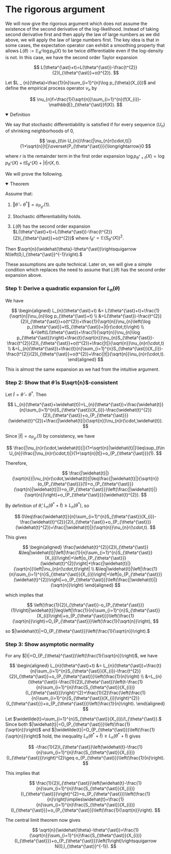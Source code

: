 # The rigorous argument

We will now give the rigorous argument which does not assume the existence of the second derivative of the log-likelihood. Instead of taking second derivative first and then apply the law of large numbers as we did above, we will apply the law of large numbers first. The key idea is that in some cases, the expectation operator can exhibit a smoothing property that allows $L(\theta):=\mathbb{E} _ {\theta^{\ast}}\log p _ {\theta}(X)$ to be twice differentiable even if the log-density is not. In this case, we have the second order Taylor expansion

$$
L(\theta^{\ast}+t)=L(\theta^{\ast})-\frac{t^{2}}{2}I_{\theta^{\ast}}+o(t^{2}).
$$

Let $L _ {n}(\theta)=\frac{1}{n}\sum_{i=1}^{n}\log p_{\theta}(X_{i})$ and define the empirical process operator $\nu_{n}$ by

$$
\nu_{n}f=\frac{1}{\sqrt{n}}\sum_{i=1}^{n}(f(X_{i})-\mathbb{E}_{\theta^{\ast}}f(X)).
$$

<details open>
<summary>Definition</summary>

We say that stochastic differentiability is satisfied if for every sequence $(U_{n})$ of shrinking neighborhoods of 0, 

$$
\sup_{t\in U_{n}}\frac{|\nu_{n}r(\cdot,t)|}{1+\sqrt{n}|t|}\overset{P_{\theta^{\ast}}}{\longrightarrow}0
$$

where $r$ is the remainder term in the first order expansion $\log p_{\theta^{\ast}+t}(X)=\log p_{\theta^{\ast}}(X)+tS_{\theta^{\ast}}(X)+|t|r(X,t).$ 
</details>

We will prove the following.

<details open>
<summary>Theorem</summary>

Assume that:

1. $\Vert\widehat{\theta}-\theta^{\ast}\Vert=o_{P_{\theta^{\ast}}}(1).$ 

2. Stochastic differentiability holds.

3. $L(\theta)$ has the second order expansion $L(\theta^{\ast}+t)=L(\theta^{\ast})-\frac{t^{2}}{2}I_{\theta^{\ast}}+o(t^{2})$ where $I_{\theta^{\ast}}=\mathbb{E}\left(S_{\theta^{\ast}}(X)\right)^{2}.$ 

Then $\sqrt{n}(\widehat{\theta}-\theta^{\ast})\rightsquigarrow N\left(0,I_{\theta^{\ast}}^{-1}\right).$
</details>

These assumptions are quite technical. Later on, we will give a simple condition which replaces the need to assume that $L(\theta)$ has the second order expansion above.

### Step 1: Derive a quadratic expansion for $L _ {n}(\theta)$

We have

$$
\begin{aligned}
L_{n}(\theta^{\ast}+t) &= L(\theta^{\ast}+t)+\frac{1}{\sqrt{n}}\nu_{n}\log p_{\theta^{\ast}+t} \\
	&=L(\theta^{\ast})-\frac{t^{2}}{2}I_{\theta^{\ast}}+o(t^{2})+\frac{1}{\sqrt{n}}\nu_{n}\left(\log p_{\theta^{\ast}}+tS_{\theta^{\ast}}+|t|r(\cdot,t)\right) \\
	&=\left(L(\theta^{\ast})+\frac{1}{\sqrt{n}}\nu_{n}\log p_{\theta^{\ast}}\right)+\frac{t}{\sqrt{n}}\nu_{n}S_{\theta^{\ast}}-\frac{t^{2}}{2}I_{\theta^{\ast}}+o(t^{2})+\frac{|t|}{\sqrt{n}}\nu_{n}r(\cdot,t) \\
	&=L_{n}(\theta^{\ast})+\frac{t}{n}\sum_{i=1}^{n}S_{\theta^{\ast}}(X_{i})-\frac{t^{2}}{2}I_{\theta^{\ast}}+o(t^{2})+\frac{|t|}{\sqrt{n}}\nu_{n}r(\cdot,t).
\end{aligned}
$$

This is almost the same expansion as we had from the intuitive argument. 

### Step 2: Show that $\widehat{\theta}$ is $\sqrt{n}$-consistent

Let $\widehat{t}=\widehat{\theta}-\theta^{\ast}.$ Then

$$
L_{n}(\theta^{\ast}+\widehat{t})=L_{n}(\theta^{\ast})+\frac{\widehat{t}}{n}\sum_{i=1}^{n}S_{\theta^{\ast}}(X_{i})-\frac{\widehat{t}^{2}}{2}I_{\theta^{\ast}}+o_{P_{\theta^{\ast}}}(\widehat{t}^{2})+\frac{|\widehat{t}|}{\sqrt{n}}\nu_{n}r(\cdot,\widehat{t}).
$$

Since $|\widehat{t}|=o_{P_{\theta^{\ast}}}(1)$ by consistency, we have

$$
\frac{|\nu_{n}r(\cdot,\widehat{t})|}{1+\sqrt{n}|\widehat{t}|}\leq\sup_{t\in U_{n}}\frac{|\nu_{n}r(\cdot,t)|}{1+\sqrt{n}|t|}=o_{P_{\theta^{\ast}}}(1).
$$

Therefore, 

$$
\frac{|\widehat{t}|}{\sqrt{n}}|\nu_{n}r(\cdot,\widehat{t})|\leq\frac{|\widehat{t}|}{\sqrt{n}}(o_{P_{\theta^{\ast}}}(1)+o_{P_{\theta^{\ast}}}(\sqrt{n}|\widehat{t}|))=o_{P_{\theta^{\ast}}}\left(\frac{|\widehat{t}|}{\sqrt{n}}\right)+o_{P_{\theta^{\ast}}}(\widehat{t}^{2}).
$$

By definition of $\widehat{\theta},$ $L_{n}(\theta^{\ast}+\widehat{t})\geq L_{n}(\theta^{\ast}),$ so

$$
0\leq\frac{\widehat{t}}{n}\sum_{i=1}^{n}S_{\theta^{\ast}}(X_{i})-\frac{\widehat{t}^{2}}{2}I_{\theta^{\ast}}+o_{P_{\theta^{\ast}}}(\widehat{t}^{2})+\frac{|\widehat{t}|}{\sqrt{n}}\nu_{n}r(\cdot,t).
$$

This gives

$$
\begin{aligned}
\frac{\widehat{t}^{2}}{2}I_{\theta^{\ast}} &\leq|\widehat{t}|\left|\frac{1}{n}\sum_{i=1}^{n}S_{\theta^{\ast}}(X_{i})\right|+\left|o_{P_{\theta^{\ast}}}(\widehat{t}^{2})\right|+\frac{|\widehat{t}|}{\sqrt{n}}\left|\nu_{n}r(\cdot,t)\right| \\
	&\leq|\widehat{t}|\left|\frac{1}{n}\sum_{i=1}^{n}S_{\theta^{\ast}}(X_{i})\right|+\left|o_{P_{\theta^{\ast}}}(\widehat{t}^{2})\right|+o_{P_{\theta^{\ast}}}\left(\frac{|\widehat{t}|}{\sqrt{n}}\right)
\end{aligned}
$$

which implies that

$$
\left(\frac{1}{2}I_{\theta^{\ast}}-o_{P_{\theta^{\ast}}}(1)\right)|\widehat{t}|\leq\left|\frac{1}{n}\sum_{i=1}^{n}S_{\theta^{\ast}}(X_{i})\right|+o_{P_{\theta^{\ast}}}\left(\frac{1}{\sqrt{n}}\right)=O_{P_{\theta^{\ast}}}\left(\frac{1}{\sqrt{n}}\right),
$$

so $|\widehat{t}|=O_{P_{\theta^{\ast}}}\left(\frac{1}{\sqrt{n}}\right).$ 

### Step 3: Show asymptotic normality

For any $|t|=O_{P_{\theta}^{\ast}}\left(\frac{1}{\sqrt{n}}\right)$, we have

$$
\begin{aligned}
L_{n}(\theta^{\ast}+t)	&= L_{n}(\theta^{\ast})+\frac{t}{n}\sum_{i=1}^{n}S_{\theta^{\ast}}(X_{i})-\frac{t^{2}}{2}I_{\theta^{\ast}}+o_{P_{\theta^{\ast}}}\left(\frac{1}{n}\right) \\
	&=L_{n}(\theta^{\ast})-\frac{1}{2}I_{\theta^{\ast}}\left(t-\frac{1}{n}\sum_{i=1}^{n}\frac{S_{\theta^{\ast}}(X_{i})}{I_{\theta^{\ast}}}\right)^{2}+\frac{1}{2}\frac{\left(\frac{1}{n}\sum_{i=1}^{n}S_{\theta^{\ast}}(X_{i})\right)^{2}}{I_{\theta^{\ast}}}+o_{P_{\theta^{\ast}}}\left(\frac{1}{n}\right).
\end{aligned}
$$

Let $\widetilde{t}=\sum_{i=1}^{n}S_{\theta^{\ast}}(X_{i})/I_{\theta^{\ast}}.$ Since both $|\widehat{t}|=O_{P_{\theta^{\ast}}}\left(\frac{1}{\sqrt{n}}\right)$ and $|\widetilde{t}|=O_{P_{\theta^{\ast}}}\left(\frac{1}{\sqrt{n}}\right)$ hold, the inequality $L_{n}(\theta^{\ast}+\widehat{t})\geq L_{n}(\theta^{\ast}+\widetilde{t})$ gives

$$
-\frac{1}{2}I_{\theta^{\ast}}\left(\widehat{t}-\frac{1}{n}\sum_{i=1}^{n}\frac{S_{\theta^{\ast}}(X_{i})}{I_{\theta^{\ast}}}\right)^{2}\geq o_{P_{\theta^{\ast}}}\left(\frac{1}{n}\right).
$$

This implies that 

$$
\frac{1}{2}I_{\theta^{\ast}}\left(\widehat{t}-\frac{1}{n}\sum_{i=1}^{n}\frac{S_{\theta^{\ast}}(X_{i})}{I_{\theta^{\ast}}}\right)^{2}=o_{P_{\theta^{\ast}}}\left(\frac{1}{n}\right)\implies\widehat{t}=\frac{1}{n}\sum_{i=1}^{n}\frac{S_{\theta^{\ast}}(X_{i})}{I_{\theta^{\ast}}}+o_{P_{\theta^{\ast}}}\left(\frac{1}{\sqrt{n}}\right).
$$

The central limit theorem now gives 

$$
\sqrt{n}(\widehat{\theta}-\theta^{\ast})=\frac{1}{\sqrt{n}}\sum_{i=1}^{n}\frac{S_{\theta^{\ast}}(X_{i})}{I_{\theta^{\ast}}}+o_{P_{\theta^{\ast}}}\left(1\right)\rightsquigarrow N(0,I_{\theta^{\ast}}^{-1}).
$$